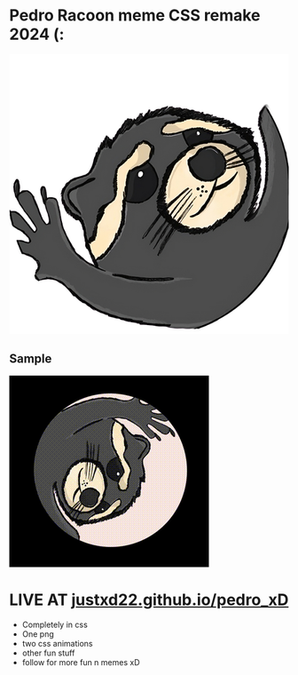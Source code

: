 # Pedro Racoon meme CSS remake 2024 (:
![pedrooo](PEDRO_xDDDD121.png)

## Sample
![pedderroooooooooo](examp.gif)

# LIVE AT [justxd22.github.io/pedro_xD](https://justxd22.github.io/pedro_xD)

- Completely in css 
- One png
- two css animations
- other fun stuff
- follow for more fun n memes xD 